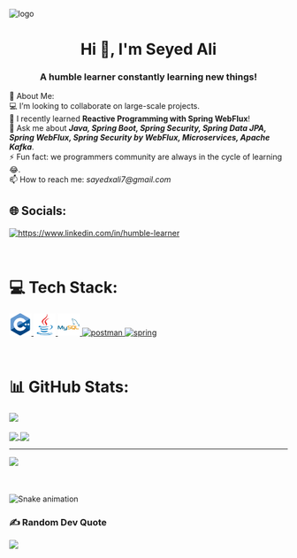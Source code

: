 ![logo](https://github.com/HumbleLearner01/HumbleLearner01/blob/master/SpringBanner.png)
<h1 align="center">Hi 👋, I'm Seyed Ali</h1>
<h3 align="center">A humble learner constantly learning new things!</h3>

💫 About Me: <br>
💻 I’m looking to collaborate on large-scale projects.<br>🌱 I recently learned **Reactive Programming with Spring WebFlux**!<br>💬 Ask me about _**Java, Spring Boot, Spring Security, Spring Data JPA, Spring WebFlux, Spring Security by WebFlux, Microservices, Apache Kafka**_.<br>⚡ Fun fact: we programmers community are always in the cycle of learning 😂.<br>📫 How to reach me: _sayedxali7@gmail.com_


## 🌐 Socials:
<p align="left">
<a href="https://www.linkedin.com/in/sayedxali" target="blank"><img align="center" src="https://raw.githubusercontent.com/rahuldkjain/github-profile-readme-generator/master/src/images/icons/Social/linked-in-alt.svg" alt="https://www.linkedin.com/in/humble-learner" height="30" width="40" /></a>
</p><br>

# 💻 Tech Stack:
<!-- ![C++](https://img.shields.io/badge/c++-%2300599C.svg?style=for-the-badge&logo=c%2B%2B&logoColor=white) ![Java](https://img.shields.io/badge/java-%23ED8B00.svg?style=for-the-badge&logo=java&logoColor=white) ![Spring](https://img.shields.io/badge/spring-%236DB33F.svg?style=for-the-badge&logo=spring&logoColor=white) ![Apache Maven](https://img.shields.io/badge/Apache%20Maven-C71A36?style=for-the-badge&logo=Apache%20Maven&logoColor=white) ![MySQL](https://img.shields.io/badge/mysql-%2300f.svg?style=for-the-badge&logo=mysql&logoColor=white) ![MongoDB](https://img.shields.io/badge/MongoDB-%234ea94b.svg?style=for-the-badge&logo=mongodb&logoColor=white) -->
<p align="left"> <a href="https://www.w3schools.com/cpp/" target="_blank" rel="noreferrer"> <img src="https://raw.githubusercontent.com/devicons/devicon/master/icons/cplusplus/cplusplus-original.svg" alt="cplusplus" width="40" height="40"/> </a> <a href="https://www.java.com" target="_blank" rel="noreferrer"> <img src="https://raw.githubusercontent.com/devicons/devicon/master/icons/java/java-original.svg" alt="java" width="40" height="40"/> </a> <a href="https://www.mysql.com/" target="_blank" rel="noreferrer"> <img src="https://raw.githubusercontent.com/devicons/devicon/master/icons/mysql/mysql-original-wordmark.svg" alt="mysql" width="40" height="40"/> </a> <a href="https://postman.com" target="_blank" rel="noreferrer"> <img src="https://www.vectorlogo.zone/logos/getpostman/getpostman-icon.svg" alt="postman" width="40" height="40"/> </a> <a href="https://spring.io/" target="_blank" rel="noreferrer"> <img src="https://www.vectorlogo.zone/logos/springio/springio-icon.svg" alt="spring" width="40" height="40"/> </a> </p><br>


# 📊 GitHub Stats:
![](https://github-readme-streak-stats.herokuapp.com/?user=seyedali-dev&theme=dark&hide_border=false)<br/>
<div>
  <a href="https://github.com/seyedali-dev">
  <img align="center" height="170" src="https://github-readme-stats.vercel.app/api/top-langs/?username=seyedali-dev&layout=compact&langs_count=16&theme=dracula"/>
  <img align="center" src="https://github-readme-stats.vercel.app/api?username=seyedali-dev&show_icons=true&theme=dracula&include_all_commits=true&count_private=true"/>
</div>

---
[![](https://visitcount.itsvg.in/api?id=seyedali-dev&icon=0&color=0)](https://visitcount.itsvg.in)

<br/><br/>
![Snake animation](https://github.com/seyedali-dev/seyedali-dev/blob/output/github-contribution-grid-snake.svg)

### ✍️ Random Dev Quote<br>
![](https://quotes-github-readme.vercel.app/api?type=vetical&theme=dark)

<!-- Proudly created with GPRM ( https://gprm.itsvg.in ) -->
